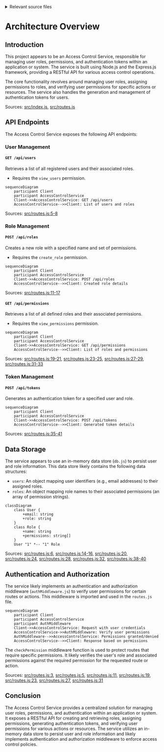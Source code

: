 <details>
<summary>Relevant source files</summary>

The following files were used as context for generating this wiki page:

- [src/index.js](https://github.com/agattani123/access-control-service/blob/main/src/index.js)
- [src/routes.js](https://github.com/agattani123/access-control-service/blob/main/src/routes.js)
- [src/authMiddleware.js](https://github.com/agattani123/access-control-service/blob/main/src/authMiddleware.js) (assumed to exist based on import)
- [src/db.js](https://github.com/agattani123/access-control-service/blob/main/src/db.js) (assumed to exist based on import)

</details>

# Architecture Overview

## Introduction

This project appears to be an Access Control Service, responsible for managing user roles, permissions, and authentication tokens within an application or system. The service is built using Node.js and the Express.js framework, providing a RESTful API for various access control operations.

The core functionality revolves around managing user roles, assigning permissions to roles, and verifying user permissions for specific actions or resources. The service also handles the generation and management of authentication tokens for users.

Sources: [src/index.js](), [src/routes.js]()

## API Endpoints

The Access Control Service exposes the following API endpoints:

### User Management

#### `GET /api/users`

Retrieves a list of all registered users and their associated roles.

- Requires the `view_users` permission.

```mermaid
sequenceDiagram
    participant Client
    participant AccessControlService
    Client->>AccessControlService: GET /api/users
    AccessControlService-->>Client: List of users and roles
```

Sources: [src/routes.js:5-8]()

### Role Management

#### `POST /api/roles`

Creates a new role with a specified name and set of permissions.

- Requires the `create_role` permission.

```mermaid
sequenceDiagram
    participant Client
    participant AccessControlService
    Client->>AccessControlService: POST /api/roles
    AccessControlService-->>Client: Created role details
```

Sources: [src/routes.js:11-17]()

#### `GET /api/permissions`

Retrieves a list of all defined roles and their associated permissions.

- Requires the `view_permissions` permission.

```mermaid
sequenceDiagram
    participant Client
    participant AccessControlService
    Client->>AccessControlService: GET /api/permissions
    AccessControlService-->>Client: List of roles and permissions
```

Sources: [src/routes.js:19-21](), [src/routes.js:23-25](), [src/routes.js:27-29](), [src/routes.js:31-33]()

### Token Management

#### `POST /api/tokens`

Generates an authentication token for a specified user and role.

```mermaid
sequenceDiagram
    participant Client
    participant AccessControlService
    Client->>AccessControlService: POST /api/tokens
    AccessControlService-->>Client: Generated token details
```

Sources: [src/routes.js:35-41]()

## Data Storage

The service appears to use an in-memory data store (`db.js`) to persist user and role information. This data store likely contains the following data structures:

- `users`: An object mapping user identifiers (e.g., email addresses) to their assigned roles.
- `roles`: An object mapping role names to their associated permissions (an array of permission strings).

```mermaid
classDiagram
    class User {
        +email: string
        +role: string
    }
    class Role {
        +name: string
        +permissions: string[]
    }
    User "1" *-- "1" Role
```

Sources: [src/routes.js:6](), [src/routes.js:14-16](), [src/routes.js:20](), [src/routes.js:24](), [src/routes.js:28](), [src/routes.js:32](), [src/routes.js:38-40]()

## Authentication and Authorization

The service likely implements an authentication and authorization middleware (`authMiddleware.js`) to verify user permissions for certain routes or actions. This middleware is imported and used in the `routes.js` file.

```mermaid
sequenceDiagram
    participant Client
    participant AccessControlService
    participant AuthMiddleware
    Client->>AccessControlService: Request with user credentials
    AccessControlService->>AuthMiddleware: Verify user permissions
    AuthMiddleware-->>AccessControlService: Permissions granted/denied
    AccessControlService-->>Client: Response based on permissions
```

The `checkPermission` middleware function is used to protect routes that require specific permissions. It likely verifies the user's role and associated permissions against the required permission for the requested route or action.

Sources: [src/routes.js:3](), [src/routes.js:5](), [src/routes.js:11](), [src/routes.js:19](), [src/routes.js:23](), [src/routes.js:27](), [src/routes.js:31]()

## Conclusion

The Access Control Service provides a centralized solution for managing user roles, permissions, and authentication within an application or system. It exposes a RESTful API for creating and retrieving roles, assigning permissions, generating authentication tokens, and verifying user permissions for various actions or resources. The service utilizes an in-memory data store to persist user and role information and likely implements authentication and authorization middleware to enforce access control policies.
